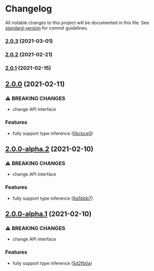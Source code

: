 # Changelog

All notable changes to this project will be documented in this file. See [standard-version](https://github.com/conventional-changelog/standard-version) for commit guidelines.

### [2.0.3](https://github.com/js-cosmos/vuex-light/compare/v2.0.2...v2.0.3) (2021-03-01)

### [2.0.2](https://github.com/js-cosmos/vuex-light/compare/v2.0.1...v2.0.2) (2021-02-21)

### [2.0.1](https://github.com/js-cosmos/vuex-light/compare/v2.0.0...v2.0.1) (2021-02-15)

## [2.0.0](https://github.com/js-cosmos/vuex-light/compare/v1.0.0...v2.0.0) (2021-02-11)


### ⚠ BREAKING CHANGES

* change API interface

### Features

* fully support type inference ([0bcbce0](https://github.com/js-cosmos/vuex-light/commit/0bcbce0baebf6ba3fba94fa5960c0b88e0da6631))

## [2.0.0-alpha.2](https://github.com/js-cosmos/vuex-light/compare/v1.0.0...v2.0.0-alpha.2) (2021-02-10)


### ⚠ BREAKING CHANGES

* change API interface

### Features

* fully support type inference ([9a5bbb7](https://github.com/js-cosmos/vuex-light/commit/9a5bbb7f9c88873684b44136a4afbae6a8806ede))

## [2.0.0-alpha.1](https://github.com/js-cosmos/vuex-light/compare/v1.0.0...v2.0.0-alpha.1) (2021-02-10)


### ⚠ BREAKING CHANGES

* change API interface

### Features

* fully support type inference ([5d2fb0a](https://github.com/js-cosmos/vuex-light/commit/5d2fb0a2870d68a4e3b45b69b5d4e301b92fc3ca))
